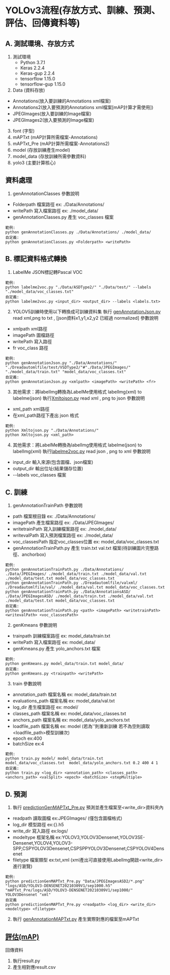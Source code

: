 # YOLOv3流程(存放方式、訓練、預測、評估、回傳資料等)

## A. 測試環境、存放方式

1. 測試環境
    - Python 3.7.1
    - Keras 2.2.4
    - Keras-gup 2.2.4
    - tensorflow 1.15.0
    - tensorflow-gup 1.15.0
2. Data (資料存放)
  - Annotations(放入要訓練的Annotations xml檔案)
  - Annotations2(放入要預測的Annotations xml檔案[mAP計算才需使用])
  - JPEGImages(放入要訓練的Image檔案)
  - JPEGImages2(放入要預測的Image檔案)
3. font (字型)
4. mAPTxt (mAP計算所需檔案-Annotations)
5. mAPTxt_Pre (mAP計算所需檔案-Annotations2)
6. model (存放訓練產生model)
7. model_data (存放訓練所需參數資料)
8. yolo3 (主要計算核心)

## 資料處理
1. genAnnotationClasses 參數說明
- Folderpath      檔案路徑 ex: ./Data/Annotations/
- writePath   寫入檔案路徑 ex: ./model_data/
- genAnnotationClasses.py 產生 voc_classes 檔案
```
範例: 
python genAnnotationClasses.py ./Data/Annotations/ ./model_data/
自定義:
python genAnnotationClasses.py <Folderpath> <writePath> 
```

## B. 標記資料格式轉換
1. LabelMe JSON標記轉Pascal VOC
```
範例:
python labelme2voc.py "./Data/ASDType2/" "./Data/test/" --labels "./model_data/voc_classes.txt"
自定義:
python labelme2voc.py <input_dir> <output_dir> --labels <labels.txt>
```
2. YOLOV5訓練時使用以下轉換成可訓練資料集 
執行 [genAnnotationJson.py](genAnnotationJson.py) read xml,png to txt , [json資料x1,y1,x2,y2 已經過 normalized] 參數說明 
- xmlpath   xml路徑
- imagePath 圖檔路徑
- writePath 寫入路徑
- fr        voc_class 路徑
```
範例: 
python genAnnotationJson.py "./Data/Annotations/" "./Dreadautomlfile/test/VSDType2/"#"./Data/JPEGImages/" "./model_data/train.txt" "model_data/voc_classes.txt" 
自定義:
python genAnnotationJson.py <xmlpath> <imagePath> <writePath> <fr> 
```
3. 其他需求：將labelImg轉換為LabelMe使用格式 labelImg(xml) to labelme(json)
執行[Xmltojson.py](Xmltojson.py) read xml , png to json 參數說明
- xml_path  xml路徑
- 在xml_path路徑下產出 json 格式
```
範例: 
python Xmltojson.py "./Data/Annotations/" 
python Xmltojson.py <xml_path>
```

4. 其他需求：將LabelMe轉換為labelImg使用格式 labelme(json) to labelImg(xml)
執行[labelme2voc.py](labelme2voc.py) read json , png to xml 參數說明
- input_dir  輸入來源(包含圖檔、json檔案)
- output_dir 輸出位址(結果儲存位置)
- --labels   voc_classes 檔案

## C. 訓練
1. genAnnotationTrainPath 參數說明
- path            檔案根目錄          ex: ./Data/Annotations/
- imagePath       產生檔案路徑        ex: ./Data/JPEGImages/
- writetrainPath  寫入訓練檔案路徑     ex: ./model_data/
- writevalPath    寫入預測檔案路徑     ex: ./model_data/
- voc_classesPath 指定voc_classes位置 ex: model_data/voc_classes.txt
- genAnnotationTrainPath.py 產生 train.txt val.txt 檔案(待訓練圖片完整路徑、anchorbox)
```
範例: 
python genAnnotationTrainPath.py ./Data/Annotations/ ./Data/JPEGImages/ ./model_data/train.txt ./model_data/val.txt ./model_data/test.txt model_data/voc_classes.txt
python genAnnotationTrainPath.py ./Dreadautomlfile/valxml/ ./Dreadautomlfile/val/ ./model_data/val.txt model_data/voc_classes.txt
python genAnnotationTrainPath.py ./Data/AnnotationsASD/ ./Data/JPEGImagesASD/ ./model_data/train.txt ./model_data/val.txt ./model_data/test.txt model_data/voc_classes.txt
自定義:
python genAnnotationTrainPath.py <path> <imagePath> <writetrainPath> <writevalPath> <voc_classesPath>
```

2. genKmeans 參數說明
- trainpath 訓練檔案路徑 ex: model_data/train.txt
- writePath 寫入檔案路徑 ex: model_data/
- genKmeans.py 產生 yolo_anchors.txt 檔案
```
範例: 
python genKmeans.py model_data/train.txt model_data/ 
自定義:
python genKmeans.py <trainpath> <writePath>

```

3. train 參數說明
- annotation_path   檔案名稱 ex: model_data/train.txt
- evaluations_path  檔案名稱 ex: model_data/val.txt
- log_dir           產生檔案路徑 ex: model/
- classes_path      檔案名稱 ex: model_data/voc_classes.txt
- anchors_path      檔案名稱 ex: model_data/yolo_anchors.txt
- loadfile_path     檔案名稱 ex: model (若為''則重新訓練 若不為空則讀取<loadfile_path>模型訓練<epoch>次)
- epoch             ex:400
- batchSize         ex:4
```
範例: 
python train.py model/ model_data/train.txt  model_data/voc_classes.txt  model_data/yolo_anchors.txt 0.2 400 4 1 
自定義:
python train.py <log_dir> <annotation_path> <classes_path> <anchors_path> <valSplit> <epoch> <batchSize> <stepMultiple> 
```

## D. 預測
1. 執行 [predictionGenMAPTxt_Pre.py](predictionGenMAPTxt_Pre.py) 
預測並產生檔案至<write_dir>資料夾內
- readpath        讀取圖檔     ex:JPEGImages/ (僅包含圖檔格式)
- log_dir         模型路徑     ex:{}.h5
- write_dir       寫入路徑     ex:logs/
- modeltype       框架名稱     ex:YOLOV3,YOLOV3Densenet,YOLOV3SE-Densenet,YOLOV4,YOLOV3-SPP,CSPYOLOV3Densenet,CSPSPPYOLOV3Densenet,CSPYOLOV4Densenet
- filetype        檔案類型     ex:txt,xml (xml產出可直接使用LabelImg開啟<write_dir>進行瀏覽)
```
範例: 
python predictionGenMAPTxt_Pre.py "Data/JPEGImagesASD2/*.png" "logs/ASD/YOLOV3-DENSENET20210309V1/sep1000.h5" "mAPTxt_Pre/logs/ASD/YOLOV3-DENSENET20210309V1/sep1000/" YOLOV3Densenet "xml" 
自定義
python predictionGenMAPTxt_Pre.py <readpath> <log_dir> <write_dir> <modeltype> <filetype>
```
2. 執行 [genAnnotationMAPTxt.py](genAnnotationMAPTxt.py) 產生實際對應的檔案至mAPTxt

## [評估(mAP)](../mAPCalculate)
回傳資料
1. 執行result.py
2. 產生相對應result.csv 
